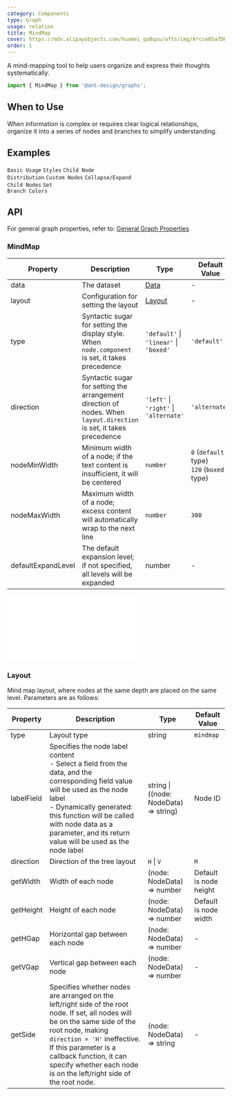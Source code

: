 ```yaml
---
category: Components
type: Graph
usage: relation
title: MindMap
cover: https://mdn.alipayobjects.com/huamei_qa8qxu/afts/img/A*cce0Sa7DR3cAAAAAAAAAAAAADmJ7AQ/original
order: 1
---
```


A mind-mapping tool to help users organize and express their thoughts systematically.

```js
import { MindMap } from '@ant-design/graphs';
```

## When to Use

When information is complex or requires clear logical relationships, organize it into a series of nodes and branches to simplify understanding.

## Examples

<!-- prettier-ignore -->
<code src="../graphs-demos/mind-map/default.tsx">Basic Usage</code>
<code src="../graphs-demos/mind-map/type.tsx">Styles</code>
<code src="../graphs-demos/mind-map/direction.tsx">Child Node Distribution</code>
<code src="../graphs-demos/mind-map/custom-node.tsx">Custom Nodes</code>
<code src="../graphs-demos/mind-map/collapse-expand.tsx">Collapse/Expand Child Nodes</code>
<code src="../graphs-demos/mind-map/color.tsx">Set Branch Colors</code>

## API

For general graph properties, refer to: [General Graph Properties](./overview#general-graph-properties)

### MindMap

| Property | Description | Type | Default Value |
| --- | --- | --- | --- |
| data | The dataset | [Data](#data) | - |
| layout | Configuration for setting the layout | [Layout](#layout) | - |
| type | Syntactic sugar for setting the display style. When `node.component` is set, it takes precedence | `'default'` \| `'linear'` \| `'boxed'` | `'default'` |
| direction | Syntactic sugar for setting the arrangement direction of nodes. When `layout.direction` is set, it takes precedence | `'left'` \| `'right'` \| `'alternate'` | `'alternate'` |
| nodeMinWidth | Minimum width of a node; if the text content is insufficient, it will be centered | `number` | `0` (`default` type) <br> `120` (`boxed` type) |
| nodeMaxWidth | Maximum width of a node; excess content will automatically wrap to the next line | `number` | `300` |
| defaultExpandLevel | The default expansion level; if not specified, all levels will be expanded | number | - |

<embed src="../graphs-common/tree-data.en.md"></embed>

### Layout

Mind map layout, where nodes at the same depth are placed on the same level. Parameters are as follows:

| Property | Description | Type | Default Value |
| --- | --- | --- | --- |
| type | Layout type | string | `mindmap` |
| labelField | Specifies the node label content <br> - Select a field from the data, and the corresponding field value will be used as the node label <br> - Dynamically generated: this function will be called with node data as a parameter, and its return value will be used as the node label | string \| ((node: NodeData) => string) | Node ID |
| direction | Direction of the tree layout | `H` \| `V` | `H` |
| getWidth | Width of each node | (node: NodeData) => number | Default is node height |
| getHeight | Height of each node | (node: NodeData) => number | Default is node width |
| getHGap | Horizontal gap between each node | (node: NodeData) => number | - |
| getVGap | Vertical gap between each node | (node: NodeData) => number | - |
| getSide | Specifies whether nodes are arranged on the left/right side of the root node. If set, all nodes will be on the same side of the root node, making `direction = 'H'` ineffective. If this parameter is a callback function, it can specify whether each node is on the left/right side of the root node. | (node: NodeData) => string | - |
